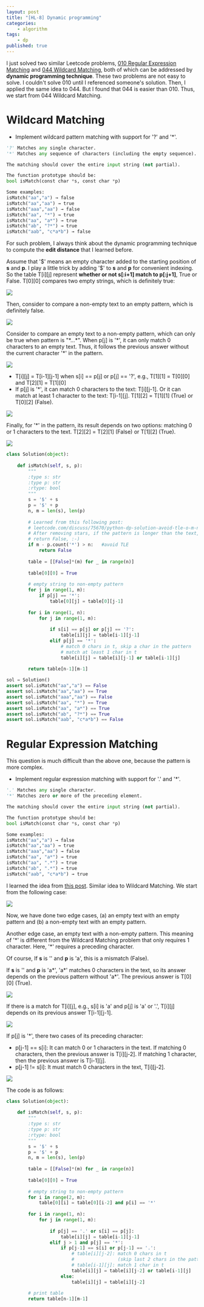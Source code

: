 ```yaml
---
layout: post
title: "[HL-8] Dynamic programming"
categories: 
    - algorithm
tags: 
    - dp
published: true
---
```


I just solved two similar Leetcode problems, 
[010 Regular Expression Matching](https://leetcode.com/problems/regular-expression-matching/) 
and 
[044 Wildcard Matching](https://leetcode.com/problems/wildcard-matching/), 
both of which can be addressed by **dynamic programming technique**. These two
problems are not easy to solve. I couldn't solve 010 until I referenced
someone's solution. Then, I applied the same idea to 044. But I found that 044
is easier than 010. Thus, we start from 044 Wildcard Matching. 



# Wildcard Matching

* Implement wildcard pattern matching with support for '?' and '\*'. 

~~~python
'?' Matches any single character.
'*' Matches any sequence of characters (including the empty sequence).

The matching should cover the entire input string (not partial).

The function prototype should be:
bool isMatch(const char *s, const char *p)

Some examples:
isMatch("aa","a") → false
isMatch("aa","aa") → true
isMatch("aaa","aa") → false
isMatch("aa", "*") → true
isMatch("aa", "a*") → true
isMatch("ab", "?*") → true
isMatch("aab", "c*a*b") → false
~~~

For such problem, I always think about the dynamic programming technique to
compute the **edit  distance** that I learned before. 

Assume that '\$' means an empty character added to the starting position of
**s** and **p**. I play a little trick by adding '\$' to **s** and **p** for
convenient indexing. So the table T[i][j] represent **whether or not s[:i+1]
match to p[:j+1]**, True or False. T[0][0] compares two empty strings, which is
definitely true: 

![](/img/hl-8-dp-0.png)

Then, consider to compare a non-empty text to an empty pattern, which is 
definitely false. 

![](/img/hl-8-dp-1.png)

Consider to compare an empty text to a non-empty pattern, which can only be true
when pattern is "\*...\*". When p[j] is '\*', it can only match 0 characters
to an empty text. Thus, it follows the previous answer without the current
character '\*' in the pattern. 

![](/img/hl-8-dp-2.png)

* T[i][j] = T[i-1][j-1] when s[i] == p[j] or p[j] == '?', 
e.g., T[1][1] = T[0][0] and T[2][1] = T[1][0]
* If p[j] is '\*', it can match 0 characters to the text: T[i][j-1]. Or it can
match at least 1 character to the text: T[i-1][j]. T[1][2] = T[1][1] (True) or
T[0][2] (False). 

![](/img/hl-8-dp-3.png)

Finally, for '\*' in the pattern, its result depends on two options: matching 
0 or 1 characters to the text. T[2][2] = T[2][1] (False) or T[1][2] (True). 

![](/img/hl-8-dp-4.png)

~~~python
class Solution(object):
    
    def isMatch(self, s, p):
        """
        :type s: str
        :type p: str
        :rtype: bool
        """
        s = '$' + s
        p = '$' + p
        n, m = len(s), len(p)
        
        # Learned from this following post: 
        # leetcode.com/discuss/75670/python-dp-solution-avoid-tle-o-m-n-time-o-n-space
        # After removing stars, if the pattern is longer than the text, 
        # return False, :-)
        if m - p.count('*') > n:   #avoid TLE
            return False
        
        table = [[False]*(m) for _ in range(n)]
        
        table[0][0] = True
        
        # empty string to non-empty pattern
        for j in range(1, m):
            if p[j] == '*':
                table[0][j] = table[0][j-1]
        
        for i in range(1, n):
            for j in range(1, m):
                
                if s[i] == p[j] or p[j] == '?':
                    table[i][j] = table[i-1][j-1]
                elif p[j] == '*':
                    # match 0 chars in t, skip a char in the pattern
                    # match at least 1 char in t
                    table[i][j] = table[i][j-1] or table[i-1][j]
        
        return table[n-1][m-1]

sol = Solution()
assert sol.isMatch("aa","a") == False
assert sol.isMatch("aa","aa") == True
assert sol.isMatch("aaa","aa") == False
assert sol.isMatch("aa", "*") == True
assert sol.isMatch("aa", "a*") == True
assert sol.isMatch("ab", "?*") == True
assert sol.isMatch("aab", "c*a*b") == False
~~~

# Regular Expression Matching

This question is much difficult than the above one, because the pattern is 
more complex. 

* Implement regular expression matching with support for '.' and '\*'.

~~~python
'.' Matches any single character.
'*' Matches zero or more of the preceding element.

The matching should cover the entire input string (not partial).

The function prototype should be:
bool isMatch(const char *s, const char *p)

Some examples:
isMatch("aa","a") → false
isMatch("aa","aa") → true
isMatch("aaa","aa") → false
isMatch("aa", "a*") → true
isMatch("aa", ".*") → true
isMatch("ab", ".*") → true
isMatch("aab", "c*a*b") → true
~~~

I learned the idea from [this post](https://leetcode.com/discuss/95803/python-dp-solution-with-detailed-comments). 
Similar idea to Wildcard Matching. We start from the following case: 

![](/img/hl-8-re-0.png)

Now, we have done two edge cases, (a) an empty text with an empty pattern and 
(b) a non-empty text with an empty pattern. 

Another edge case, an empty text with a non-empty pattern. This meaning of '\*'
is different from the Wildcard Matching problem that only requires 1 character. 
Here, '\*' requires a preceding character. 

Of course, If **s** is '' and **p** is 'a', this is a mismatch (False). 

If **s** is '' and **p** is 'a\*', 'a\*' matches 0 characters in the text, so
its answer depends on the previous pattern without 'a*'. The previous answer is
T[0][0] (True). 

![](/img/hl-8-re-1.png)

If there is a match for T[i][j], e.g., s[i] is 'a' and p[j] is 'a' or '.', 
T[i][j] depends on its previous answer T[i-1][j-1]. 

![](/img/hl-8-re-2.png)

If p[j] is '\*', there two cases of its preceding character: 

* p[j-1] == s[i]: It can match 0 or 1 characters in the text. If matching 0
characters, then the previous answer is T[i][j-2]. If matching 1 character, 
then the previous answer is T[i-1][j]. 
* p[j-1] != s[i]: It must match 0 characters in the text, T[i][j-2]. 

![](/img/hl-8-re-3.png)

The code is as follows: 

~~~python
class Solution(object):
    
    def isMatch(self, s, p):
        """
        :type s: str
        :type p: str
        :rtype: bool
        """
        s = '$' + s
        p = '$' + p
        n, m = len(s), len(p)
        
        table = [[False]*(m) for _ in range(n)]
        
        table[0][0] = True
        
        # empty string to non-empty pattern
        for i in range(2, m):
            table[0][i] = table[0][i-2] and p[i] == '*'
        
        for i in range(1, n):
            for j in range(1, m):
                
                if p[j] == '.' or s[i] == p[j]:
                    table[i][j] = table[i-1][j-1]
                elif j > 1 and p[j] == '*':
                    if p[j-1] == s[i] or p[j-1] == '.':
                        # table[i][j-2]: match 0 chars in t 
                        #                (skip last 2 chars in the pattern)
                        # table[i-1][j]: match 1 char in t
                        table[i][j] = table[i][j-2] or table[i-1][j]
                    else:
                        table[i][j] = table[i][j-2]
        
        # print table
        return table[n-1][m-1]
~~~
